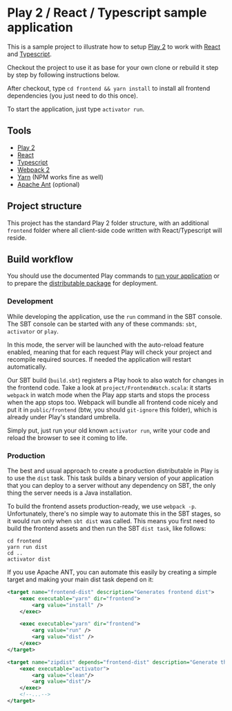 # Play 2 / React / Typescript sample application

This is a sample project to illustrate how to setup [Play 2](https://playframework.com/) to work with [React](https://facebook.github.io/react) and [Typescript](https://www.typescriptlang.org).

Checkout the project to use it as base for your own clone or rebuild it step by step by following instructions below.

After checkout, type `cd frontend && yarn install` to install all frontend dependencies (you just need to do this once).

To start the application, just type `activator run`.

## Tools

- [Play 2](https://playframework.com/)
- [React](https://facebook.github.io/react)
- [Typescript](https://www.typescriptlang.org)
- [Webpack 2](https://webpack.js.org/)
- [Yarn](https://yarnpkg.com/) (NPM works fine as well)
- [Apache Ant](http://ant.apache.org/) (optional)

## Project structure

This project has the standard Play 2 folder structure, with an additional `frontend` folder where all client-side code written with React/Typescript will reside.

## Build workflow

You should use the documented Play commands to [run your application](https://playframework.com/documentation/2.5.x/PlayConsole) or to prepare the [distributable package](https://playframework.com/documentation/2.5.x/Deploying) for deployment.

### Development

While developing the application, use the `run` command in the SBT console. The SBT console can be started with any of these commands: `sbt`, `activator` or `play`.

In this mode, the server will be launched with the auto-reload feature enabled, meaning that for each request Play will check your project and recompile required sources. If needed the application will restart automatically.

Our SBT build (`build.sbt`) registers a Play hook to also watch for changes in the frontend code. Take a look at `project/FrontendWatch.scala`: it starts `webpack` in watch mode when the Play app starts and stops the process when the app stops too. Webpack will bundle all frontend code nicely and put it in `public/frontend` (btw, you should `git-ignore` this folder), which is already under Play's standard umbrella.

Simply put, just run your old known `activator run`, write your code and reload the browser to see it coming to life.


### Production

The best and usual approach to create a production distributable in Play is to use the `dist` task. This task builds a binary version of your application that you can deploy to a server without any dependency on SBT, the only thing the server needs is a Java installation.

To build the frontend assets production-ready, we use `webpack -p`. Unfortunately, there's no simple way to automate this in the SBT stages, so it would run only when `sbt dist` was called. This means you first need to build the frontend assets and then run the SBT `dist task`, like follows:
    
    cd frontend
    yarn run dist
    cd ..
    activator dist

If you use Apache ANT, you can automate this easily by creating a simple target and making your main dist task depend on it:

```xml
<target name="frontend-dist" description="Generates frontend dist">
    <exec executable="yarn" dir="frontend">
        <arg value="install" />
    </exec>

    <exec executable="yarn" dir="frontend">
        <arg value="run" />
        <arg value="dist" />
    </exec>
</target>

<target name="zipdist" depends="frontend-dist" description="Generate the distribution package">
    <exec executable="activator">
        <arg value="clean"/>
        <arg value="dist"/>
    </exec>
    <!--...-->
</target>    
```    

